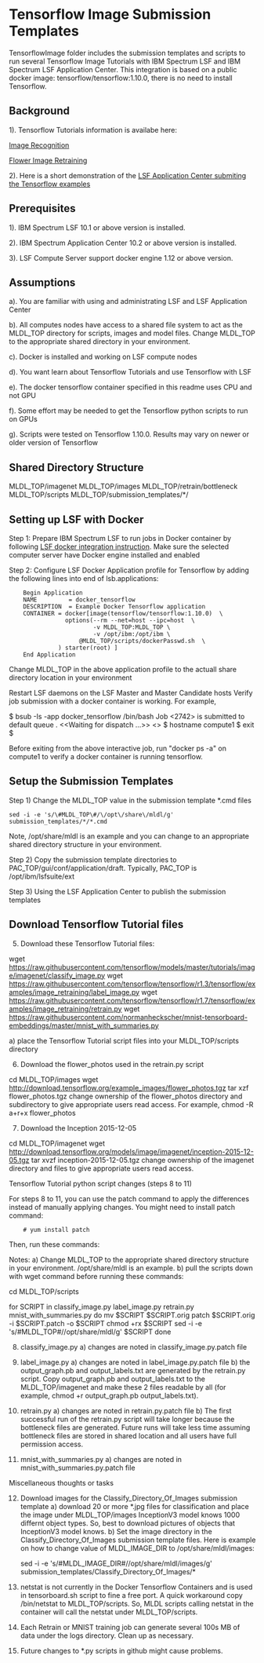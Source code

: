 # Tensorflow Image Submission Templates
TensorflowImage folder includes the submission templates and scripts to run several Tensorflow Image Tutorials with IBM Spectrum LSF and 
IBM Spectrum LSF Application Center.  This integration is based on a public docker image: tensorflow/tensorflow:1.10.0, 
there is no need to install Tensorflow.

## Background
1). Tensorflow Tutorials information is availabe here:

[Image Recognition]( https://www.tensorflow.org/tutorials/image_recognition)

[Flower Image Retraining]( https://www.tensorflow.org/tutorials/image_retraining)

2). Here is a short demonstration of the [LSF Application Center submiting the Tensorflow examples]( https://www.youtube.com/watch?v=wxeiPBEItJ4&feature=youtu.be)
  
## Prerequisites
1). IBM Spectrum LSF 10.1 or above version is installed.

2). IBM Spectrum Application Center 10.2 or above version is installed.

3). LSF Compute Server support docker engine 1.12 or above version.

## Assumptions
a). You are familiar with using and administrating LSF and LSF Application Center

b). All computes nodes have access to a shared file system to act as the MLDL_TOP directory
   for scripts, images and model files.  Change MLDL_TOP to the appropriate shared directory
   in your environment.

c). Docker is installed and working on LSF compute nodes

d). You want learn about Tensorflow Tutorials and use Tensorflow with LSF

e). The docker tensorflow container specified in this readme uses CPU and not GPU

f). Some effort may be needed to get the Tensorflow python scripts to run on GPUs

g). Scripts were tested on Tensorflow 1.10.0.  Results may vary on newer or older version of Tensorflow

## Shared Directory Structure

MLDL_TOP/imagenet
MLDL_TOP/images
MLDL_TOP/retrain/bottleneck
MLDL_TOP/scripts
MLDL_TOP/submission_templates/*/

## Setting up LSF with Docker

Step 1: Prepare IBM Spectrum LSF to run jobs in Docker container by following [LSF docker integration instruction]( https://www.ibm.com/support/knowledgecenter/en/SSWRJV_10.1.0/lsf_docker/lsf_docker_prepare.html). Make sure the selected computer server have Docker engine installed and enabled
        
Step 2: Configure LSF Docker Application profile for Tensorflow by adding the following lines into end of lsb.applications:
 
        Begin Application
        NAME         = docker_tensorflow
        DESCRIPTION  = Example Docker Tensorflow application
        CONTAINER = docker[image(tensorflow/tensorflow:1.10.0)  \
                    options(--rm --net=host --ipc=host  \
                            -v MLDL_TOP:MLDL_TOP \
                            -v /opt/ibm:/opt/ibm \
	                    @MLDL_TOP/scripts/dockerPasswd.sh  \
                  ) starter(root) ]
        End Application

 Change MLDL_TOP in the above application profile to the actuall share directory location in your environment

 Restart LSF daemons on the LSF Master and Master Candidate hosts
 Verify job submission with a docker container is working.  For example,

  $  bsub -Is -app docker_tensorflow /bin/bash
  Job <2742> is submitted to default queue <interactive>.
  <<Waiting for dispatch ...>>
  <<Starting on compute1>>
  $ hostname
  compute1
  $ exit
  $

  Before exiting from the above interactive job, run "docker ps -a" on compute1 to verify a docker container is running tensorflow.

## Setup the Submission Templates

Step 1) Change the MLDL_TOP value in the submission template *.cmd files

    sed -i -e 's/\#MLDL_TOP\#/\/opt\/share\/mldl/g' submission_templates/*/*.cmd

Note, /opt/share/mldl is an example and you can change to an appropriate shared directory structure in your environment.

Step 2) Copy the submission template directories to PAC_TOP/gui/conf/application/draft.  Typically, PAC_TOP is /opt/ibm/lsfsuite/ext

Step 3) Using the LSF Application Center to publish the submission templates

## Download Tensorflow Tutorial files

5) Download these Tensorflow Tutorial files:

wget https://raw.githubusercontent.com/tensorflow/models/master/tutorials/image/imagenet/classify_image.py
wget https://raw.githubusercontent.com/tensorflow/tensorflow/r1.3/tensorflow/examples/image_retraining/label_image.py
wget https://raw.githubusercontent.com/tensorflow/tensorflow/r1.7/tensorflow/examples/image_retraining/retrain.py
wget https://raw.githubusercontent.com/normanheckscher/mnist-tensorboard-embeddings/master/mnist_with_summaries.py

   a) place the Tensorflow Tutorial script files into your MLDL_TOP/scripts directory

6) Download the flower_photos used in the retrain.py script

cd MLDL_TOP/images
wget http://download.tensorflow.org/example_images/flower_photos.tgz
tar xzf flower_photos.tgz
change ownership of the flower_photos directory and subdirectory to give appropriate users read access. For example,
 chmod -R a+r+x flower_photos

7) Download the Inception 2015-12-05

cd MLDL_TOP/imagenet
wget http://download.tensorflow.org/models/image/imagenet/inception-2015-12-05.tgz
tar xvzf inception-2015-12-05.tgz
change ownership of the imagenet directory and files to give appropriate users read access.


Tensorflow Tutorial python script changes (steps 8 to 11)

For steps 8 to 11, you can use the patch command to apply the differences instead of manually applying changes.
You might need to install patch command:

        # yum install patch

Then, run these commands:

  Notes:
  a) Change MLDL_TOP to the appropriate shared directory structure in your environment.  /opt/share/mldl is an example.
  b) pull the scripts down with wget command before running these commands:

  cd MLDL_TOP/scripts

  for SCRIPT in classify_image.py label_image.py retrain.py mnist_with_summaries.py
  do
      mv $SCRIPT $SCRIPT.orig
      patch $SCRIPT.orig -i $SCRIPT.patch -o $SCRIPT
      chmod +rx $SCRIPT
      sed -i -e 's/\#MLDL_TOP\#/\/opt\/share\/mldl/g' $SCRIPT
  done

8) classify_image.py
   a) changes are noted in classify_image.py.patch file

9) label_image.py
   a) changes are noted in label_image.py.patch file
   b) the output_graph.pb and output_labels.txt are generated by the retrain.py script. Copy
      output_graph.pb and output_labels.txt to the MLDL_TOP/imagenet and make these 2 files readable by all
      (for example, chmod +r output_graph.pb output_labels.txt).

10) retrain.py
   a) changes are noted in retrain.py.patch file
   b) The first successful run of the retrain.py script will take longer
      because the bottleneck files are generated.  Future runs will take less time
      assuming bottleneck files are stored in shared location and all users have
      full permission access.

11) mnist_with_summaries.py
   a) changes are noted in mnist_with_summaries.py.patch file

Miscellaneous thoughts or tasks

12) Download images for the Classify_Directory_Of_Images submission template
    a) download 20 or more *.jpg files for classification and place the image under MLDL_TOP/images
       InceptionV3 model knows 1000 differnt object types. So, best to download pictures of objects that InceptionV3 model knows.
    b) Set the image directory in the Classify_Directory_Of_Images submission template files.  Here is example on how to change
       value of MLDL_IMAGE_DIR to /opt/share/mldl/images:

       sed -i -e 's/\#MLDL_IMAGE_DIR\#/\/opt\/share\/mldl\/images/g' submission_templates/Classify_Directory_Of_Images/*

13) netstat is not currently in the Docker Tensorflow Containers and is used in tensorboard.sh script to fine a free port.
    A quick workaround copy /bin/netstat to MLDL_TOP/scripts.  So, MLDL scripts calling netstat in the container
    will call the netstat under MLDL_TOP/scripts.

14) Each Retrain or MNIST training job can generate several 100s MB of data under the logs directory.  Clean up as necessary.

15) Future changes to *.py scripts in github might cause problems.
